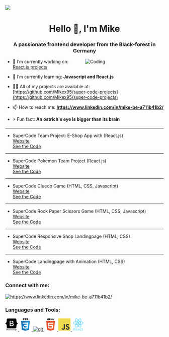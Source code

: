 ![](https://github.com/Mikex95/programmer.gif)
<h1 align="center">Hello 👋, I'm Mike</h1>
<h3 align="center">A passionate frontend developer from the Black-forest in Germany</h3>
<img align="right" alt="Coding" width="250" src="https://i.pinimg.com/originals/e4/26/70/e426702edf874b181aced1e2fa5c6cde.gif">

- 🔭 I’m currently working on: [React.js projects](https://github.com/Mikex95/pokemon-app)

- 🌱 I’m currently learning: **Javascript and React.js**

- 👨‍💻 All of my projects are available at: [https://github.com/Mikex95/super-code-projects](https://github.com/Mikex95/super-code-projects)

- 📫 How to reach me: **https://www.linkedin.com/in/mike-be-a711b41b2/**

- ⚡ Fun fact: **An ostrich's eye is bigger than its brain**

<hr>

- SuperCode Team Project: E-Shop App with (React.js)
<a href="https://e-commerce-shop-supercode.netlify.app)"> <br> Website</a> 
<a href="https://github.com/Mikex95/e-commerce-shop"> <br> See the Code </a>

<hr>

- SuperCode Pokemon Team Project (React.js)
<a href="https://iridescent-maamoul-d8c323.netlify.app"> <br> Website</a>
<a href="https://github.com/Mikex95/pokemon-app"><br> See the Code </a>

<hr>

- SuperCode Cluedo Game (HTML, CSS, Javascript) 
<a href="mikex95.github.io/supercode-cluedo-game/"> <br> Website </a>
<a href="https://github.com/Mikex95/supercode-cluedo-game"> <br> See the Code </a>

<hr>

- SuperCode Rock Paper Scissors Game (HTML, CSS, Javascript) 
<a href="https://mikex95.github.io/rock-paper-scissors-game/"> <br> Website </a>
<a href="https://github.com/Mikex95/rock-paper-scissors-game"> <br> See the Code </a>

<hr>

- SuperCode Responsive Shop Landingpage (HTML, CSS) 
<a href="https://mikex95.github.io/super-code-shop/"> <br> Website </a>
<a href="https://github.com/Mikex95/super-code-shop"> <br> See the Code </a>

<hr>

- SuperCode Landingpage with Animation (HTML, CSS) 
<a href="https://mikex95.github.io/Flying-dude"> <br> Website </a>
<a href="https://github.com/Mikex95/Flying-dude"> <br> See the Code </a>



<h3 align="left">Connect with me:</h3>
<p align="left">
<a href="https://linkedin.com/in/https://www.linkedin.com/in/mike-be-a711b41b2/" target="blank"><img align="center" src="https://raw.githubusercontent.com/rahuldkjain/github-profile-readme-generator/master/src/images/icons/Social/linked-in-alt.svg" alt="https://www.linkedin.com/in/mike-be-a711b41b2/" height="30" width="40" /></a>
</p>

<h3 align="left">Languages and Tools:</h3>
<p align="left"> <a href="https://getbootstrap.com" target="_blank" rel="noreferrer"> <img src="https://raw.githubusercontent.com/devicons/devicon/master/icons/bootstrap/bootstrap-plain-wordmark.svg" alt="bootstrap" width="40" height="40"/> </a> <a href="https://www.w3schools.com/css/" target="_blank" rel="noreferrer"> <img src="https://raw.githubusercontent.com/devicons/devicon/master/icons/css3/css3-original-wordmark.svg" alt="css3" width="40" height="40"/> </a> <a href="https://git-scm.com/" target="_blank" rel="noreferrer"> <img src="https://www.vectorlogo.zone/logos/git-scm/git-scm-icon.svg" alt="git" width="40" height="40"/> </a> <a href="https://www.w3.org/html/" target="_blank" rel="noreferrer"> <img src="https://raw.githubusercontent.com/devicons/devicon/master/icons/html5/html5-original-wordmark.svg" alt="html5" width="40" height="40"/> </a> <a href="https://developer.mozilla.org/en-US/docs/Web/JavaScript" target="_blank" rel="noreferrer"> <img src="https://raw.githubusercontent.com/devicons/devicon/master/icons/javascript/javascript-original.svg" alt="javascript" width="40" height="40"/> </a> <a href="https://reactjs.org/" target="_blank" rel="noreferrer"> <img src="https://raw.githubusercontent.com/devicons/devicon/master/icons/react/react-original-wordmark.svg" alt="react" width="40" height="40"/> </a> </p>
